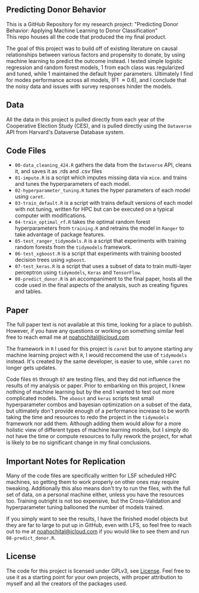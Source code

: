 ## Predicting Donor Behavior  
This is a GitHub Repository for my research project: "Predicting Donor Behavior: Applying Machine Learning to Donor Classification"  
This repo houses all the code that produced the my final product.

The goal of this project was to build off of existing literature on causal relationships between various factors
and propensity to donate, by using machine learning to predict the outcome instead. I tested simple logistic regression
and random forest models, 1 from each class was regularized and tuned, while 1 maintained the default hyper parameters.
Ultimately I find for modes performance across all models, (F1 $\approx 0.6$), and I conclude that the noisy data and issues with survey responses hinder the models.

## Data

All the data in this project is pulled directly from each year of the Cooperative Election Study (CES),
and is pulled directly using the `Dataverse` API from Harvard's Dataverse Database system.  

## Code Files

* `00-data_cleaning_424.R` gathers the data from the `Dataverse` API, cleans it, and saves it as .rds and .csv files
* `01-impute.R` is a script which imputes missing data via `mice`. and trains and tunes the hyperparameters of each model. 
* `02-hyperparameter_tuning.R` tunes the hyper parameters of each model using `caret`. 
* `03-train_default.R` is a script with trains default versions of each model with not tuning, written for HPC but can be executed on a typical computer with modifications.  
* `04-train_optimal_rf.R` takes the optimal random forest hyperparameters from `training.R` and retrains the model in `Ranger` to take advantage of package features.  
* `05-test_ranger_tidymodels.R` is a script that experiments with training random forests from the `tidymodels` framework.
* `06-test_xgboost.R` is a script that experiments with training boosted decision trees using `xgboost`.
* `07-test_keras.R` is a script that uses a subset of data to train multi-layer perceptron using `tidymodels`, `Keras` and `TensorFlow`.
* `08-predict_donor.R` is an accompaniment to the final paper, hosts all the code used in the final aspects of the analysis, such as creating figures and tables.

## Paper

The full paper text is not available at this time, looking for a place to publish. However, if you have any questions or working on something similar feel free to reach email me at <noahochital@icloud.com>

The framework in `R` I used for this project is `caret` but to anyone starting any machine learning project with `R`, I would reccomend the use of `tidymodels` instead.
It's created by the same developer, is easier to use, while `caret` no longer gets updates.

Code files `05` through `07` are testing files, and they did not influence the results of my analysis or paper.
Prior to embarking on this project, I knew nothing of machine learning but by the end I wanted to test out more complicated models.
The `xboost` and `keras` scripts test small hyperparameter combos and bayesian optimization on a subset of the data, but ultimately don't provide enough of a performance increase to be worth taking the time and resources to redo the project in the `tidymodels` framework nor add them.
Although adding them would allow for a more holistic view of different types of machine learning models, but I simply do not have the time or compute resources to fully rework the project, for what is likely to be no significant change in my final conclusions.

## Important Notes for Replication

Many of the code files are specifically written for LSF scheduled HPC machines, so getting them to work properly on other ones may require tweaking.
Additionally this also means don't try to run the files, with the full set of data, on a personal machine either, unless you have the resources too.
Training outright is not too expensive, but the Cross-Validation and hyperparameter tuning ballooned the number of models trained.

If you simply want to see the results, I have the finished model objects but they are far to large to put up in GitHub, even with LFS,
so feel free to reach out to me at <noahochital@icloud.com> if you would like to see them and run `08-predict_donor.R`.


## License

The code for this project is licensed under GPLv3, see [License](LICENSE). Feel free to use it as a starting point for your own projects, with proper attribution to myself and all the creators of the packages used.


